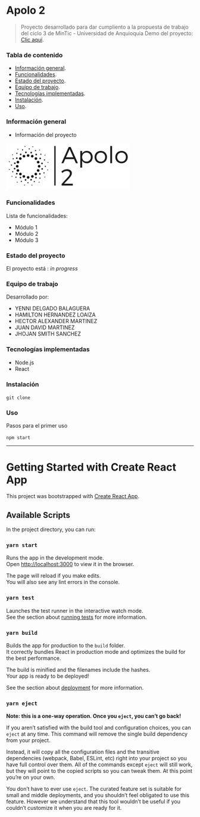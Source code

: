 # Apolo 2

> Proyecto desarrollado para dar cumpliento a la propuesta de trabajo del ciclo 3 de MinTic - Universidad de Anquioquia
> Demo del proyecto: [Clic aquí](https://www.google.com). <!-- Enlace a proyecto -->

### Tabla de contenido

- [Información general](#informacion-general).
- [Funcionalidades](#funcionalidades).
- [Estado del proyecto](#estado-del-proyecto).
- [Equipo de trabajo](#equipo-de-trabajo).
- [Tecnologías implementadas](#tecnologias-implementadas).
- [Instalación](#instalacion).
- [Uso](#uso).

### Información general

- Información del proyecto

![Example screenshot](./apolo_logo.png)

### Funcionalidades

Lista de funcionalidades:

- Módulo 1
- Módulo 2
- Módulo 3

### Estado del proyecto

El proyecto está : _in progress_ <!-- / _complete_ /-->

### Equipo de trabajo

Desarrollado por:

- YENNI DELGADO BALAGUERA
- HAMILTON HERNANDEZ LOAIZA
- HECTOR ALEXANDER MARTINEZ
- JUAN DAVID MARTINEZ
- JHOJAN SMITH SANCHEZ

### Tecnologías implementadas

- Node.js
- React

### Instalación

`git clone`

### Uso

Pasos para el primer uso

`npm start`

---

# Getting Started with Create React App

This project was bootstrapped with [Create React App](https://github.com/facebook/create-react-app).

## Available Scripts

In the project directory, you can run:

### `yarn start`

Runs the app in the development mode.\
Open [http://localhost:3000](http://localhost:3000) to view it in the browser.

The page will reload if you make edits.\
You will also see any lint errors in the console.

### `yarn test`

Launches the test runner in the interactive watch mode.\
See the section about [running tests](https://facebook.github.io/create-react-app/docs/running-tests) for more information.

### `yarn build`

Builds the app for production to the `build` folder.\
It correctly bundles React in production mode and optimizes the build for the best performance.

The build is minified and the filenames include the hashes.\
Your app is ready to be deployed!

See the section about [deployment](https://facebook.github.io/create-react-app/docs/deployment) for more information.

### `yarn eject`

**Note: this is a one-way operation. Once you `eject`, you can’t go back!**

If you aren’t satisfied with the build tool and configuration choices, you can `eject` at any time. This command will remove the single build dependency from your project.

Instead, it will copy all the configuration files and the transitive dependencies (webpack, Babel, ESLint, etc) right into your project so you have full control over them. All of the commands except `eject` will still work, but they will point to the copied scripts so you can tweak them. At this point you’re on your own.

You don’t have to ever use `eject`. The curated feature set is suitable for small and middle deployments, and you shouldn’t feel obligated to use this feature. However we understand that this tool wouldn’t be useful if you couldn’t customize it when you are ready for it.
